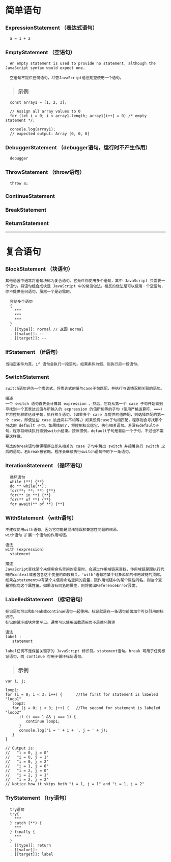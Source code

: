 # **简单语句**
### ExpressionStatement （表达式语句）
```
  a = 1 + 2
```
### EmptyStatement （空语句）
```
  An empty statement is used to provide no statement, although the JavaScript syntax would expect one.

  空语句不提供任何语句，尽管JavaScript语法期望使用一个语句。
```
> ### 示例
```
  const array1 = [1, 2, 3];

  // Assign all array values to 0
  for (let i = 0; i < array1.length; array1[i++] = 0) /* empty statement */;

  console.log(array1);
  // expected output: Array [0, 0, 0]
```
### DebuggerStatement （debugger语句，运行时不产生作用）
```
  debugger
```
### ThrowStatement （throw语句）
```
  throw a;
```
### ContinueStatement
### BreakStatement
### ReturnStatement

---

# **复合语句**

### BlockStatement （块语句）
```
其他语言中通常将语句块称为复合语句。它允许你使用多个语句，其中 JavaScript 只需要一个语句。将语句组合成块是 JavaScript 中的常见做法。相反的做法是可以使用一个空语句，你不提供任何语句，虽然一个是必需的。

  容纳多个语句
  {
    ***
    ***
    ***
  }
  . [[type]]: normal // 返回 normal
  . [[value]]: --
  . [[target]]: --
```
### IfStatement （if语句）
```
当指定条件为真，if 语句会执行一段语句。如果条件为假，则执行另一段语句。
```
### SwitchStatement
```
switch语句评估一个表达式，将表达式的值与case子句匹配，并执行与该情况相关联的语句。

描述
一个 switch 语句首先会计算其 expression 。然后，它将从第一个 case 子句开始直到寻找到一个其表达式值与所输入的 expression 的值所相等的子句（使用严格运算符，===）并将控制权转给该子句，执行相关语句。（如果多个 case 与提供的值匹配，则选择匹配的第一个 case，即使这些 case 彼此间并不相等。）如果没有case子句相匹配，程序则会寻找那个可选的 default 子句，如果找到了，将控制权交给它，执行相关语句。若没有default子句，程序将继续执行直到switch结束。按照惯例，default子句是最后一个子句，不过也不需要这样做。

可选的break语句确保程序立即从相关的 case 子句中跳出 switch 并接着执行 switch 之后的语句。若break被省略，程序会继续执行switch语句中的下一条语句。
```
### IterationStatement （循环语句）
```
  循环语句
  while (**) {**}
  do ** while(**);
  for(**; **; **) {**}
  for(** in **) {**}
  for(** of **) {**}
  for await(** of **) {**}
```
### WithStatement （with语句）
```
不建议使用with语句，因为它可能是混淆错误和兼容性问题的根源。
with语句 扩展一个语句的作用域链。

语法
with (expression)
  statement

描述
JavaScript查找某个未使用命名空间的变量时，会通过作用域链来查找，作用域链是跟执行代码的context或者包含这个变量的函数有关。'with'语句將某个对象添加的作用域链的顶部，如果在statement中有某个未使用命名空间的变量，跟作用域链中的某个属性同名，则这个变量将指向这个属性值。如果沒有同名的属性，则将拋出ReferenceError异常。
```
### LabelledStatement （标记语句）
```
标记语句可以和break或continue语句一起使用。标记就是在一条语句前面加个可以引用的标识符。
标记的循环或块非常罕见。通常可以使用函数调用而不是循环跳转

语法
label :
   statement

label任何不是保留关键字的 JavaScript 标识符。statement语句。break 可用于任何标记语句，而 continue 可用于循环标记语句。

```
> ### 示例
```
var i, j;

loop1:
for (i = 0; i < 3; i++) {      //The first for statement is labeled "loop1"
   loop2:
   for (j = 0; j < 3; j++) {   //The second for statement is labeled "loop2"
      if (i === 1 && j === 1) {
         continue loop1;
      }
      console.log('i = ' + i + ', j = ' + j);
   }
}

// Output is:
//   "i = 0, j = 0"
//   "i = 0, j = 1"
//   "i = 0, j = 2"
//   "i = 1, j = 0"
//   "i = 2, j = 0"
//   "i = 2, j = 1"
//   "i = 2, j = 2"
// Notice how it skips both "i = 1, j = 1" and "i = 1, j = 2"
```
### TryStatement （try语句）
```
  try语句
  try{
    ***
  } catch (**) {
    ***
  } finally {
    ***
  }
  . [[type]]: return
  . [[value]]: --
  . [[target]]: label
```